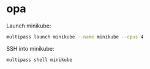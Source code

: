 # opa

Launch minikube:
```bash
multipass launch minikube --name minikube --cpus 4
```

SSH into minikube:
```bash
multipass shell minikube
```
